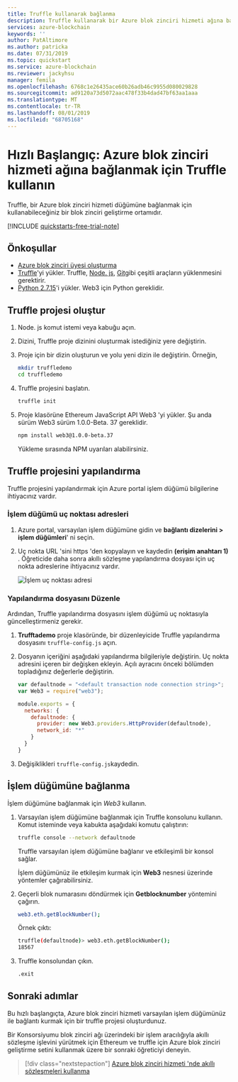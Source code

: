 ```yaml
---
title: Truffle kullanarak bağlanma
description: Truffle kullanarak bir Azure blok zinciri hizmeti ağına bağlanma
services: azure-blockchain
keywords: ''
author: PatAltimore
ms.author: patricka
ms.date: 07/31/2019
ms.topic: quickstart
ms.service: azure-blockchain
ms.reviewer: jackyhsu
manager: femila
ms.openlocfilehash: 6768c1e26435ace60b26adb46c9955d080029828
ms.sourcegitcommit: ad9120a73d5072aac478f33b4dad47bf63aa1aaa
ms.translationtype: MT
ms.contentlocale: tr-TR
ms.lasthandoff: 08/01/2019
ms.locfileid: "68705168"
---
```

# <a name="quickstart-use-truffle-to-connect-to-an-azure-blockchain-service-network"></a>Hızlı Başlangıç: Azure blok zinciri hizmeti ağına bağlanmak için Truffle kullanın

Truffle, bir Azure blok zinciri hizmeti düğümüne bağlanmak için kullanabileceğiniz bir blok zinciri geliştirme ortamıdır.

[!INCLUDE [quickstarts-free-trial-note](../../../includes/quickstarts-free-trial-note.md)]

## <a name="prerequisites"></a>Önkoşullar

* [Azure blok zinciri üyesi oluşturma](create-member.md)
* [Truffle](https://github.com/trufflesuite/truffle)'yi yükler. Truffle, [Node. js](https://nodejs.org), [Git](https://git-scm.com/book/en/v2/Getting-Started-Installing-Git)gibi çeşitli araçların yüklenmesini gerektirir.
* [Python 2.7.15](https://www.python.org/downloads/release/python-2715/)'i yükler. Web3 için Python gereklidir.

## <a name="create-truffle-project"></a>Truffle projesi oluştur

1. Node. js komut istemi veya kabuğu açın.
1. Dizini, Truffle proje dizinini oluşturmak istediğiniz yere değiştirin.
1. Proje için bir dizin oluşturun ve yolu yeni dizin ile değiştirin. Örneğin,

    ``` bash
    mkdir truffledemo
    cd truffledemo
    ```

1. Truffle projesini başlatın.

    ``` bash
    truffle init
    ```

1. Proje klasörüne Ethereum JavaScript API Web3 'yi yükler. Şu anda sürüm Web3 sürüm 1.0.0-Beta. 37 gereklidir.

    ``` bash
    npm install web3@1.0.0-beta.37
    ```

    Yükleme sırasında NPM uyarıları alabilirsiniz.
    
## <a name="configure-truffle-project"></a>Truffle projesini yapılandırma

Truffle projesini yapılandırmak için Azure portal işlem düğümü bilgilerine ihtiyacınız vardır.

### <a name="transaction-node-endpoint-addresses"></a>İşlem düğümü uç noktası adresleri

1. Azure portal, varsayılan işlem düğümüne gidin ve **bağlantı dizelerini > işlem düğümleri**' ni seçin.
1. Uç nokta URL 'sini https 'den kopyalayın ve kaydedin **(erişim anahtarı 1)** . Öğreticide daha sonra akıllı sözleşme yapılandırma dosyası için uç nokta adreslerine ihtiyacınız vardır.

    ![İşlem uç noktası adresi](./media/connect-truffle/endpoint.png)

### <a name="edit-configuration-file"></a>Yapılandırma dosyasını Düzenle

Ardından, Truffle yapılandırma dosyasını işlem düğümü uç noktasıyla güncelleştirmeniz gerekir.

1. **Trufftademo** proje klasöründe, bir düzenleyicide Truffle yapılandırma dosyasını `truffle-config.js` açın.
1. Dosyanın içeriğini aşağıdaki yapılandırma bilgileriyle değiştirin. Uç nokta adresini içeren bir değişken ekleyin. Açılı ayracını önceki bölümden topladığınız değerlerle değiştirin.

    ``` javascript
    var defaultnode = "<default transaction node connection string>";   
    var Web3 = require("web3");
    
    module.exports = {
      networks: {
        defaultnode: {
          provider: new Web3.providers.HttpProvider(defaultnode),
          network_id: "*"
        }
      }
    }
    ```

1. Değişiklikleri `truffle-config.js`kaydedin.

## <a name="connect-to-transaction-node"></a>İşlem düğümüne bağlanma

İşlem düğümüne bağlanmak için *Web3* kullanın.

1. Varsayılan işlem düğümüne bağlanmak için Truffle konsolunu kullanın. Komut isteminde veya kabukta aşağıdaki komutu çalıştırın:

    ``` bash
    truffle console --network defaultnode
    ```

    Truffle varsayılan işlem düğümüne bağlanır ve etkileşimli bir konsol sağlar.

    İşlem düğümünüz ile etkileşim kurmak için **Web3** nesnesi üzerinde yöntemler çağırabilirsiniz.

1. Geçerli blok numarasını döndürmek için **Getblocknumber** yöntemini çağırın.

    ```bash
    web3.eth.getBlockNumber();
    ```

    Örnek çıktı:

    ```bash
    truffle(defaultnode)> web3.eth.getBlockNumber();
    18567
    ```
1. Truffle konsolundan çıkın.

    ```bash
    .exit
    ```

## <a name="next-steps"></a>Sonraki adımlar

Bu hızlı başlangıçta, Azure blok zinciri hizmeti varsayılan işlem düğümünüz ile bağlantı kurmak için bir truffle projesi oluşturdunuz.

Bir Konsorsiyumu blok zinciri ağı üzerindeki bir işlem aracılığıyla akıllı sözleşme işlevini yürütmek için Ethereum ve truffle için Azure blok zinciri geliştirme setini kullanmak üzere bir sonraki öğreticiyi deneyin.

> [!div class="nextstepaction"]
> [Azure blok zinciri hizmeti 'nde akıllı sözleşmeleri kullanma](send-transaction.md)

